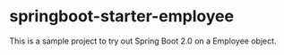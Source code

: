 # springboot-starter-employee
This is a sample project to try out Spring Boot 2.0 on a Employee object.

